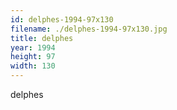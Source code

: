 ```yaml
---
id: delphes-1994-97x130
filename: ./delphes-1994-97x130.jpg
title: delphes
year: 1994
height: 97
width: 130
---
```


delphes
